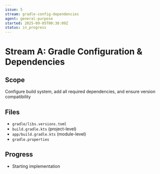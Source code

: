 ```yaml
---
issue: 5
stream: gradle-config-dependencies
agent: general-purpose
started: 2025-09-05T00:38:09Z
status: in_progress
---
```


# Stream A: Gradle Configuration & Dependencies

## Scope
Configure build system, add all required dependencies, and ensure version compatibility

## Files
- `gradle/libs.versions.toml`
- `build.gradle.kts` (project-level)
- `app/build.gradle.kts` (module-level)
- `gradle.properties`

## Progress
- Starting implementation